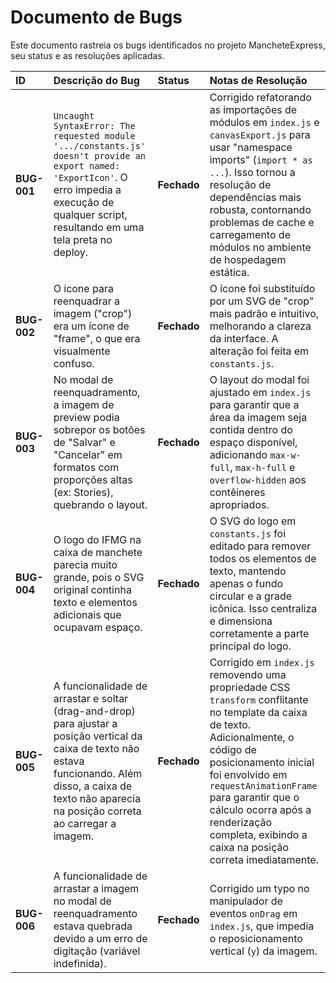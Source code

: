 # Documento de Bugs

Este documento rastreia os bugs identificados no projeto MancheteExpress, seu status e as resoluções aplicadas.

| ID | Descrição do Bug | Status | Notas de Resolução |
| :--- | :--- | :--- | :--- |
| **BUG-001** | `Uncaught SyntaxError: The requested module '.../constants.js' doesn't provide an export named: 'ExportIcon'`. O erro impedia a execução de qualquer script, resultando em uma tela preta no deploy. | **Fechado** | Corrigido refatorando as importações de módulos em `index.js` e `canvasExport.js` para usar "namespace imports" (`import * as ...`). Isso tornou a resolução de dependências mais robusta, contornando problemas de cache e carregamento de módulos no ambiente de hospedagem estática. |
| **BUG-002** | O ícone para reenquadrar a imagem ("crop") era um ícone de "frame", o que era visualmente confuso. | **Fechado** | O ícone foi substituído por um SVG de "crop" mais padrão e intuitivo, melhorando a clareza da interface. A alteração foi feita em `constants.js`. |
| **BUG-003** | No modal de reenquadramento, a imagem de preview podia sobrepor os botões de "Salvar" e "Cancelar" em formatos com proporções altas (ex: Stories), quebrando o layout. | **Fechado** | O layout do modal foi ajustado em `index.js` para garantir que a área da imagem seja contida dentro do espaço disponível, adicionando `max-w-full`, `max-h-full` e `overflow-hidden` aos contêineres apropriados. |
| **BUG-004** | O logo do IFMG na caixa de manchete parecia muito grande, pois o SVG original continha texto e elementos adicionais que ocupavam espaço. | **Fechado** | O SVG do logo em `constants.js` foi editado para remover todos os elementos de texto, mantendo apenas o fundo circular e a grade icônica. Isso centraliza e dimensiona corretamente a parte principal do logo. |
| **BUG-005** | A funcionalidade de arrastar e soltar (drag-and-drop) para ajustar a posição vertical da caixa de texto não estava funcionando. Além disso, a caixa de texto não aparecia na posição correta ao carregar a imagem. | **Fechado** | Corrigido em `index.js` removendo uma propriedade CSS `transform` conflitante no template da caixa de texto. Adicionalmente, o código de posicionamento inicial foi envolvido em `requestAnimationFrame` para garantir que o cálculo ocorra após a renderização completa, exibindo a caixa na posição correta imediatamente. |
| **BUG-006** | A funcionalidade de arrastar a imagem no modal de reenquadramento estava quebrada devido a um erro de digitação (variável indefinida). | **Fechado** | Corrigido um typo no manipulador de eventos `onDrag` em `index.js`, que impedia o reposicionamento vertical (`y`) da imagem. |

